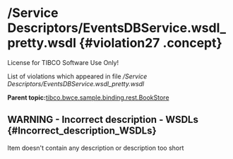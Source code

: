 # /Service Descriptors/EventsDBService.wsdl\_pretty.wsdl {#violation27 .concept}

License for TIBCO Software Use Only!

List of violations which appeared in file */Service Descriptors/EventsDBService.wsdl\_pretty.wsdl*

**Parent topic:**[tibco.bwce.sample.binding.rest.BookStore](../../../qa/projects/tibco.bwce.sample.binding.rest.BookStore.md)

## WARNING - Incorrect description - WSDLs {#Incorrect_description_WSDLs}

Item doesn't contain any description or description too short

